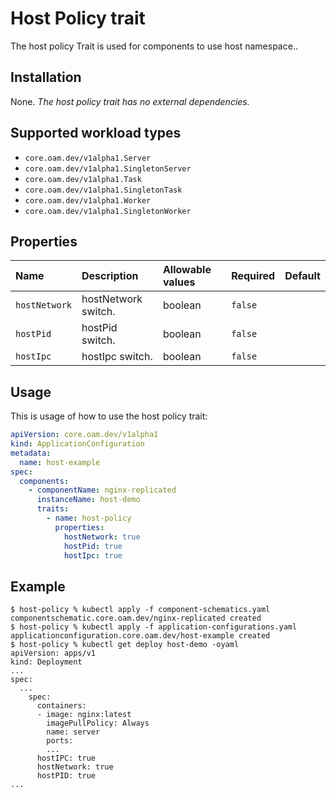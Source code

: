 # Host Policy trait

The host policy Trait is used for components to use host namespace..

## Installation

None. *The host policy trait has no external dependencies.*

## Supported workload types

- `core.oam.dev/v1alpha1.Server`
- `core.oam.dev/v1alpha1.SingletonServer`
- `core.oam.dev/v1alpha1.Task`
- `core.oam.dev/v1alpha1.SingletonTask`
- `core.oam.dev/v1alpha1.Worker`
- `core.oam.dev/v1alpha1.SingletonWorker`

## Properties

| Name | Description | Allowable values | Required | Default |
| :-- | :--| :-- | :-- | :-- |
| `hostNetwork` | hostNetwork switch. | boolean | `false` |
| `hostPid` | hostPid switch. | boolean | `false` |
| `hostIpc` | hostIpc switch. | boolean | `false` |

## Usage
This is usage of how to use the host policy trait:

```yaml
apiVersion: core.oam.dev/v1alpha1
kind: ApplicationConfiguration
metadata:
  name: host-example
spec:
  components:
    - componentName: nginx-replicated
      instanceName: host-demo
      traits:
        - name: host-policy
          properties:
            hostNetwork: true
            hostPid: true
            hostIpc: true
```

## Example
```shell script
$ host-policy % kubectl apply -f component-schematics.yaml 
componentschematic.core.oam.dev/nginx-replicated created
$ host-policy % kubectl apply -f application-configurations.yaml 
applicationconfiguration.core.oam.dev/host-example created
$ host-policy % kubectl get deploy host-demo -oyaml
apiVersion: apps/v1
kind: Deployment
...
spec:
  ...
    spec:
      containers:
      - image: nginx:latest
        imagePullPolicy: Always
        name: server
        ports:
        ...
      hostIPC: true
      hostNetwork: true
      hostPID: true
...
```
